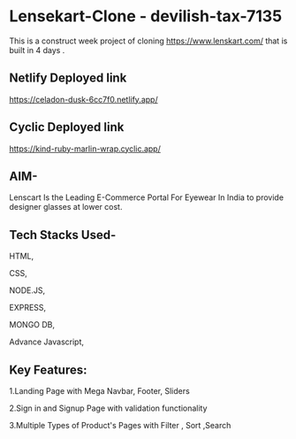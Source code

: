 # Lensekart-Clone - devilish-tax-7135 

This is a construct week project of cloning https://www.lenskart.com/ that is built in 4 days .

## Netlify Deployed link

https://celadon-dusk-6cc7f0.netlify.app/

## Cyclic Deployed link

https://kind-ruby-marlin-wrap.cyclic.app/

## AIM-

Lenscart Is the Leading E-Commerce Portal For Eyewear In India to provide designer glasses at lower cost.

## Tech Stacks Used-

HTML,

CSS,

NODE.JS,

EXPRESS,

MONGO DB,

Advance Javascript,

## Key Features:

1.Landing Page with Mega Navbar, Footer, Sliders

2.Sign in and Signup Page with validation functionality

3.Multiple Types of Product's Pages with Filter , Sort ,Search
